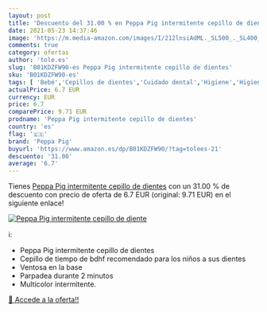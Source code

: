 ```yaml
---
layout: post
title: 'Descuento del 31.00 % en Peppa Pig intermitente cepillo de diente'
date: 2021-05-23 14:37:46
image: 'https://m.media-amazon.com/images/I/212lnsiAdML._SL500_._SL400_.jpg'
comments: true
category: ofertas
author: 'tole.es'
slug: 'B01KDZFW90-es Peppa Pig intermitente cepillo de dientes'
sku: 'B01KDZFW90-es'
tags: [ 'Bebé','Cepillos de dientes','Cuidado dental','Higiene','Higiene y cuidado','cepillo','de','dientes','peppa pig', ]
actualPrice: 6.7 EUR
currency: EUR
price: 6.7
comparePrice: 9.71 EUR
prodname: 'Peppa Pig intermitente cepillo de dientes'
country: 'es'
flag: '🇪🇸'
brand: 'Peppa Pig'
buyurl: 'https://www.amazon.es/dp/B01KDZFW90/?tag=tolees-21'
descuento: '31.00'
average: '6.7'
---
```


Tienes [Peppa Pig intermitente cepillo de dientes](https://www.amazon.es/dp/B01KDZFW90/?tag=tolees-21) con un 31.00 % de descuento con precio de oferta de 6.7 EUR (original: 9.71 EUR) en el siguiente enlace!

[![Peppa Pig intermitente cepillo de diente](https://m.media-amazon.com/images/I/212lnsiAdML._SL500_._SL400_.jpg)](https://www.amazon.es/dp/B01KDZFW90/?tag=tolees-21)

ℹ️:

- Peppa Pig intermitente cepillo de dientes
- Cepillo de tiempo de bdhf recomendado para los niños a sus dientes
- Ventosa en la base
- Parpadea durante 2 minutos
- Multicolor intermitente.

[🛒 Accede a la oferta!!](https://www.amazon.es/dp/B01KDZFW90/?tag=tolees-21)
